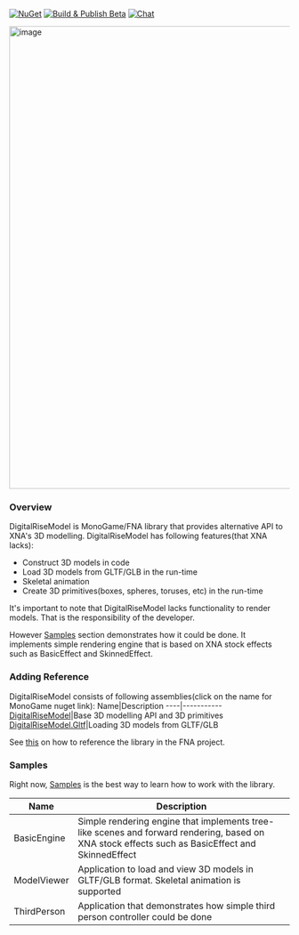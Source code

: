 [![NuGet](https://img.shields.io/nuget/v/DigitalRiseModel.MonoGame.svg)](https://www.nuget.org/packages/DigitalRiseModel.MonoGame/)
[![Build & Publish Beta](https://github.com/DigitalRiseEngine/DigitalRiseModel/actions/workflows/build-and-publish-beta.yml/badge.svg)](https://github.com/DigitalRiseEngine/DigitalRiseModel/actions/workflows/build-and-publish-beta.yml)
[![Chat](https://img.shields.io/discord/628186029488340992.svg)](https://discord.gg/ZeHxhCY)

<img width="1202" height="832" alt="image" src="https://github.com/user-attachments/assets/33d25562-ed14-493c-83dd-ff0ac37e622f" />

### Overview
DigitalRiseModel is MonoGame/FNA library that provides alternative API to XNA's 3D modelling.
DigitalRiseModel has following features(that XNA lacks):
* Construct 3D models in code
* Load 3D models from GLTF/GLB in the run-time
* Skeletal animation
* Create 3D primitives(boxes, spheres, toruses, etc) in the run-time

It's important to note that DigitalRiseModel lacks functionality to render models. That is the responsibility of the developer. 

However [Samples](Samples) section demonstrates how it could be done. It implements simple rendering engine that is based on XNA stock effects such as BasicEffect and SkinnedEffect.

### Adding Reference
DigitalRiseModel consists of following assemblies(click on the name for MonoGame nuget link):
Name|Description
----|-----------
[DigitalRiseModel](https://www.nuget.org/packages/DigitalRiseModel.MonoGame)|Base 3D modelling API and 3D primitives
[DigitalRiseModel.Gltf](https://www.nuget.org/packages/DigitalRiseModel.Gltf.MonoGame)|Loading 3D models from GLTF/GLB

See [this](https://github.com/DigitalRiseEngine/DigitalRiseModel/wiki/Adding-Reference-For-FNA-Project) on how to reference the library in the FNA project.

### Samples
Right now, [Samples](Samples) is the best way to learn how to work with the library.

Name|Description
----|-----------
BasicEngine|Simple rendering engine that implements tree-like scenes and forward rendering, based on XNA stock effects such as BasicEffect and SkinnedEffect
ModelViewer|Application to load and view 3D models in GLTF/GLB format. Skeletal animation is supported
ThirdPerson|Application that demonstrates how simple third person controller could be done
